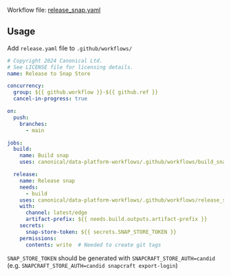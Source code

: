 Workflow file: [release_snap.yaml](release_snap.yaml)

## Usage
Add `release.yaml` file to `.github/workflows/`
```yaml
# Copyright 2024 Canonical Ltd.
# See LICENSE file for licensing details.
name: Release to Snap Store

concurrency:
  group: ${{ github.workflow }}-${{ github.ref }}
  cancel-in-progress: true

on:
  push:
    branches:
      - main

jobs:
  build:
    name: Build snap
    uses: canonical/data-platform-workflows/.github/workflows/build_snap.yaml@v0.0.0

  release:
    name: Release snap
    needs:
      - build
    uses: canonical/data-platform-workflows/.github/workflows/release_snap.yaml@v0.0.0
    with:
      channel: latest/edge
      artifact-prefix: ${{ needs.build.outputs.artifact-prefix }}
    secrets:
      snap-store-token: ${{ secrets.SNAP_STORE_TOKEN }}
    permissions:
      contents: write  # Needed to create git tags
```

`SNAP_STORE_TOKEN` should be generated with `SNAPCRAFT_STORE_AUTH=candid` (e.g. `SNAPCRAFT_STORE_AUTH=candid snapcraft export-login`)
